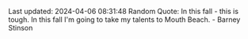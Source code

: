 Last updated: 2024-04-06 08:31:48
Random Quote: In this fall - this is tough. In this fall I'm going to take my talents to Mouth Beach. - Barney Stinson